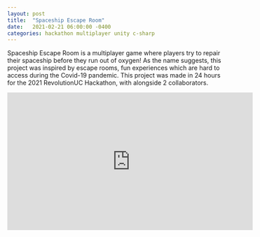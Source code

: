 ```yaml
---
layout: post
title:  "Spaceship Escape Room"
date:   2021-02-21 06:00:00 -0400
categories: hackathon multiplayer unity c-sharp
---
```


Spaceship Escape Room is a multiplayer game where players try to repair their spaceship before they run out of oxygen! As the name suggests, this project was inspired by escape rooms, fun experiences which are hard to access during the Covid-19 pandemic. This project was made in 24 hours for the 2021 RevolutionUC Hackathon, with alongside 2 collaborators.

<iframe width="560" height="315" src="https://www.youtube.com/embed/aPVLR89Az4E" title="YouTube video player" frameborder="0" allow="accelerometer; autoplay; clipboard-write; encrypted-media; gyroscope; picture-in-picture; web-share" allowfullscreen></iframe>
